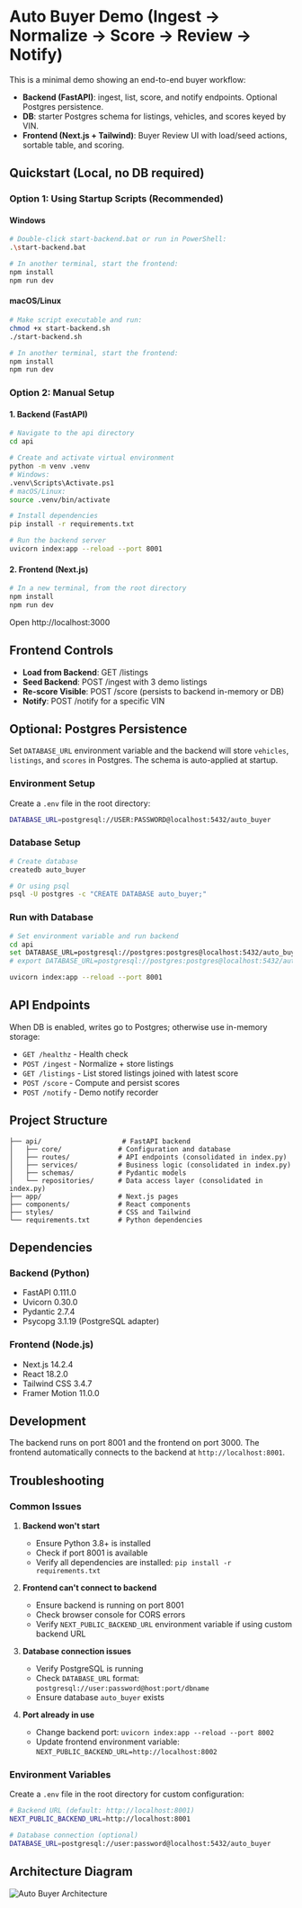 
# Auto Buyer Demo (Ingest → Normalize → Score → Review → Notify)

This is a minimal demo showing an end-to-end buyer workflow:

- **Backend (FastAPI)**: ingest, list, score, and notify endpoints. Optional Postgres persistence.
- **DB**: starter Postgres schema for listings, vehicles, and scores keyed by VIN.
- **Frontend (Next.js + Tailwind)**: Buyer Review UI with load/seed actions, sortable table, and scoring.

## Quickstart (Local, no DB required)

### Option 1: Using Startup Scripts (Recommended)

#### Windows
```bash
# Double-click start-backend.bat or run in PowerShell:
.\start-backend.bat

# In another terminal, start the frontend:
npm install
npm run dev
```

#### macOS/Linux
```bash
# Make script executable and run:
chmod +x start-backend.sh
./start-backend.sh

# In another terminal, start the frontend:
npm install
npm run dev
```

### Option 2: Manual Setup

#### 1. Backend (FastAPI)
```bash
# Navigate to the api directory
cd api

# Create and activate virtual environment
python -m venv .venv
# Windows:
.venv\Scripts\Activate.ps1
# macOS/Linux:
source .venv/bin/activate

# Install dependencies
pip install -r requirements.txt

# Run the backend server
uvicorn index:app --reload --port 8001
```

#### 2. Frontend (Next.js)
```bash
# In a new terminal, from the root directory
npm install
npm run dev
```

Open http://localhost:3000

## Frontend Controls

- **Load from Backend**: GET /listings
- **Seed Backend**: POST /ingest with 3 demo listings
- **Re-score Visible**: POST /score (persists to backend in-memory or DB)
- **Notify**: POST /notify for a specific VIN

## Optional: Postgres Persistence

Set `DATABASE_URL` environment variable and the backend will store `vehicles`, `listings`, and `scores` in Postgres. The schema is auto-applied at startup.

### Environment Setup
Create a `.env` file in the root directory:
```bash
DATABASE_URL=postgresql://USER:PASSWORD@localhost:5432/auto_buyer
```

### Database Setup
```bash
# Create database
createdb auto_buyer

# Or using psql
psql -U postgres -c "CREATE DATABASE auto_buyer;"
```

### Run with Database
```bash
# Set environment variable and run backend
cd api
set DATABASE_URL=postgresql://postgres:postgres@localhost:5432/auto_buyer  # Windows
# export DATABASE_URL=postgresql://postgres:postgres@localhost:5432/auto_buyer  # macOS/Linux

uvicorn index:app --reload --port 8001
```

## API Endpoints

When DB is enabled, writes go to Postgres; otherwise use in-memory storage:
- `GET /healthz` - Health check
- `POST /ingest` - Normalize + store listings
- `GET /listings` - List stored listings joined with latest score
- `POST /score` - Compute and persist scores
- `POST /notify` - Demo notify recorder

## Project Structure

```
├── api/                    # FastAPI backend
│   ├── core/              # Configuration and database
│   ├── routes/            # API endpoints (consolidated in index.py)
│   ├── services/          # Business logic (consolidated in index.py)
│   ├── schemas/           # Pydantic models
│   └── repositories/      # Data access layer (consolidated in index.py)
├── app/                   # Next.js pages
├── components/            # React components
├── styles/                # CSS and Tailwind
└── requirements.txt       # Python dependencies
```

## Dependencies

### Backend (Python)
- FastAPI 0.111.0
- Uvicorn 0.30.0
- Pydantic 2.7.4
- Psycopg 3.1.19 (PostgreSQL adapter)

### Frontend (Node.js)
- Next.js 14.2.4
- React 18.2.0
- Tailwind CSS 3.4.7
- Framer Motion 11.0.0

## Development

The backend runs on port 8001 and the frontend on port 3000. The frontend automatically connects to the backend at `http://localhost:8001`.

## Troubleshooting

### Common Issues

1. **Backend won't start**
   - Ensure Python 3.8+ is installed
   - Check if port 8001 is available
   - Verify all dependencies are installed: `pip install -r requirements.txt`

2. **Frontend can't connect to backend**
   - Ensure backend is running on port 8001
   - Check browser console for CORS errors
   - Verify `NEXT_PUBLIC_BACKEND_URL` environment variable if using custom backend URL

3. **Database connection issues**
   - Verify PostgreSQL is running
   - Check `DATABASE_URL` format: `postgresql://user:password@host:port/dbname`
   - Ensure database `auto_buyer` exists

4. **Port already in use**
   - Change backend port: `uvicorn index:app --reload --port 8002`
   - Update frontend environment variable: `NEXT_PUBLIC_BACKEND_URL=http://localhost:8002`

### Environment Variables

Create a `.env` file in the root directory for custom configuration:
```bash
# Backend URL (default: http://localhost:8001)
NEXT_PUBLIC_BACKEND_URL=http://localhost:8001

# Database connection (optional)
DATABASE_URL=postgresql://user:password@localhost:5432/auto_buyer
```

## Architecture Diagram
![Auto Buyer Architecture](assets/auto_pipeline_diagram.png)
